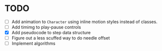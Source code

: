 # TODO

-   [ ] Add animation to `Character` using inline motion styles instead of classes.
-   [ ] Add timimg to play-pause controls
-   [x] Add pseudocode to step data structure
-   [ ] Figure out a less scuffed way to do needle offset
-   [ ] Implement algorithms
